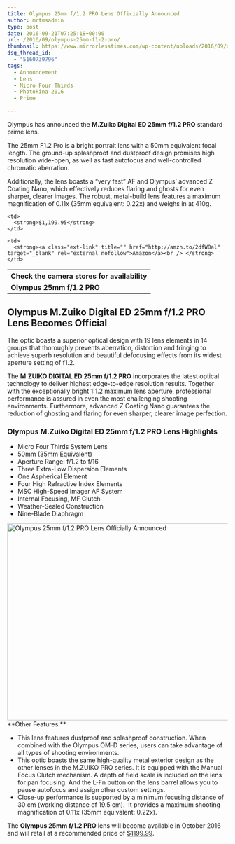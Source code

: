 ```yaml
---
title: Olympus 25mm f/1.2 PRO Lens Officially Announced
author: mrtmsadmin
type: post
date: 2016-09-21T07:25:18+00:00
url: /2016/09/olympus-25mm-f1-2-pro/
thumbnail: https://www.mirrorlesstimes.com/wp-content/uploads/2016/09/olympus-m-zuiko-digital-ed-25mm-11-2-pro-lens.jpg
dsq_thread_id:
  - "5160739796"
tags:
  - Announcement
  - Lens
  - Micro Four Thirds
  - Photokina 2016
  - Prime

---
```

Olympus has announced the **M.Zuiko Digital ED 25mm f/1.2 PRO** standard prime lens.

The 25mm F1.2 Pro is a bright portrait lens with a 50mm equivalent focal length. The ground-up splashproof and dustproof design promises high resolution wide-open, as well as fast autofocus and well-controlled chromatic aberration.

Additionally, the lens boasts a “very fast” AF and Olympus’ advanced Z Coating Nano, which effectively reduces flaring and ghosts for even sharper, clearer images. The robust, metal-build lens features a maximum magnification of 0.11x (35mm equivalent: 0.22x) and weighs in at 410g.<!--more-->

<table  class="tableizer-table table table-hover" >
  <tr class="tableizer-firstrow">
    <th colspan="3">
      Check the camera stores for availability
    </th>
  </tr>
  
  <tr>
    <td>
      <strong>Olympus 25mm f/1.2 PRO</strong>
    </td>
    
    <td>
      <strong>$1,199.95</strong>
    </td>
    
    <td>
      <strong><a class="ext-link" title="" href="http://amzn.to/2dfW8al" target="_blank" rel="external nofollow">Amazon</a><br /> </strong>
    </td>
  </tr>
</table>

## Olympus M.Zuiko Digital ED 25mm f/1.2 PRO Lens Becomes Official

The optic boasts a superior optical design with 19 lens elements in 14 groups that thoroughly prevents aberration, distortion and fringing to achieve superb resolution and beautiful defocusing effects from its widest aperture setting of f1.2.

The **M.ZUIKO DIGITAL ED 25mm f/1.2 PRO** incorporates the latest optical technology to deliver highest edge-to-edge resolution results. Together with the exceptionally bright 1:1.2 maximum lens aperture, professional performance is assured in even the most challenging shooting environments. Furthermore, advanced Z Coating Nano guarantees the reduction of ghosting and flaring for even sharper, clearer image perfection.

### Olympus M.Zuiko Digital ED 25mm f/1.2 PRO Lens Highlights

<ul class="top-section-list" data-selenium="highlightList">
  <li class="top-section-list-item">
    Micro Four Thirds System Lens
  </li>
  <li class="top-section-list-item">
    50mm (35mm Equivalent)
  </li>
  <li class="top-section-list-item">
    Aperture Range: f/1.2 to f/16
  </li>
  <li class="top-section-list-item">
    Three Extra-Low Dispersion Elements
  </li>
  <li class="top-section-list-item">
    One Aspherical Element
  </li>
  <li class="top-section-list-item">
    Four High Refractive Index Elements
  </li>
  <li class="top-section-list-item">
    MSC High-Speed Imager AF System
  </li>
  <li class="top-section-list-item">
    Internal Focusing, MF Clutch
  </li>
  <li class="top-section-list-item">
    Weather-Sealed Construction
  </li>
  <li class="top-section-list-item">
    Nine-Blade Diaphragm
  </li>
</ul>

<img class="alignnone wp-image-579 size-full" title="Olympus 25mm f/1.2 PRO Lens Officially Announced" src="https://i2.wp.com/www.mirrorlesstimes.com/wp-content/uploads/2016/09/olympus-m-zuiko-digital-ed-25mm-11-2-pro-lens.jpg?resize=600%2C450&#038;ssl=1" alt="Olympus 25mm f/1.2 PRO Lens Officially Announced" width="600" height="450" srcset="https://i2.wp.com/www.mirrorlesstimes.com/wp-content/uploads/2016/09/olympus-m-zuiko-digital-ed-25mm-11-2-pro-lens.jpg?w=1200&ssl=1 1200w, https://i2.wp.com/www.mirrorlesstimes.com/wp-content/uploads/2016/09/olympus-m-zuiko-digital-ed-25mm-11-2-pro-lens.jpg?resize=300%2C225&ssl=1 300w, https://i2.wp.com/www.mirrorlesstimes.com/wp-content/uploads/2016/09/olympus-m-zuiko-digital-ed-25mm-11-2-pro-lens.jpg?resize=768%2C576&ssl=1 768w, https://i2.wp.com/www.mirrorlesstimes.com/wp-content/uploads/2016/09/olympus-m-zuiko-digital-ed-25mm-11-2-pro-lens.jpg?resize=1024%2C768&ssl=1 1024w" sizes="(max-width: 600px) 100vw, 600px" data-recalc-dims="1" />  
**Other Features:**

  * This lens features dustproof and splashproof construction. When combined with the Olympus OM-D series, users can take advantage of all types of shooting environments.
  * This optic boasts the same high-quality metal exterior design as the other lenses in the M.ZUIKO PRO series. It is equipped with the Manual Focus Clutch mechanism. A depth of field scale is included on the lens for pan focusing. And the L-Fn button on the lens barrel allows you to pause autofocus and assign other custom settings.
  * Close-up performance is supported by a minimum focusing distance of 30 cm (working distance of 19.5 cm).  It provides a maximum shooting magnification of 0.11x (35mm equivalent: 0.22x).

The **Olympus 25mm f/1.2 PRO** lens will become available in October 2016 and will retail at a recommended price of [$1199.99][1].

 [1]: http://amzn.to/2dfW8al